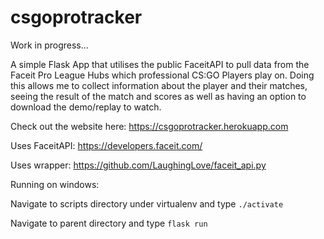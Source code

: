 # csgoprotracker
Work in progress...

A simple Flask App that utilises the public FaceitAPI to pull data from the Faceit Pro League Hubs which professional CS:GO Players play on. Doing this allows me to collect information about the player and their matches, seeing the result of the match and scores as well as having an option to download the demo/replay to watch.

Check out the website here: https://csgoprotracker.herokuapp.com

Uses FaceitAPI: https://developers.faceit.com/

Uses wrapper: https://github.com/LaughingLove/faceit_api.py


Running on windows:

Navigate to scripts directory under virtualenv and type `./activate`

Navigate to parent directory and type `flask run`

